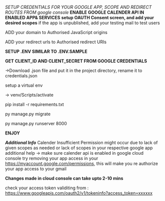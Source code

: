 *SETUP CREDENTIALS FOR YOUR GOOGLE APP, SCOPE AND REDIRECT ROUTES FROM google console*
**ENABLE GOOGLE CALENDER API IN ENABLED APP& SERVICES**
**setup OAUTH Consent screen, and add your desired scopes**
if the app is unpublished, add your testing mail to test users

ADD your domain to Authorised JavaScript origins

ADD your redirect urls to Authorised redirect URIs


**SETUP .ENV SIMILAR TO .ENV.SAMPLE**

**GET CLIENT_ID AND CLIENT_SECRET FROM GOOGLE CREDENTIALS**

->Download .json file and put it in the project directory, rename it to credentials.json

setup a virtual env

-> venv/Scripts/activate

pip install -r requirements.txt

py manage.py migrate

py manage.py runserver 8000

**ENJOY**


***Additional Info***
Calender Insufficient Permission might occur due to lack of given scopes as needed or lack of scopes in your respective google app 
    additional help -> make sure calender api is enabled in google cloud console
                    try removing your app access in your https://myaccount.google.com/permissions, this will make you re authorize your app access to your gmail

**Changes made in cloud console can take upto 2-10 mins**


check your access token validiting from :  https://www.googleapis.com/oauth2/v1/tokeninfo?access_token=xxxxxx

